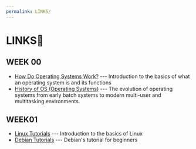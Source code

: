 ```yaml
---
permalink: LINKS/
---
```


# LINKS🔗

## WEEK 00

* [How Do Operating Systems Work?](https://www.youtube.com/watch?v=GjNp0bBrjmU) --- Introduction to the basics of what an operating system is and its functions
* [History of OS (Operating Systems)](https://www.youtube.com/watch?v=e-YI-fjI8Nc) --- The evolution of operating systems from early batch systems to modern multi-user and multitasking environments.

## WEEK01
* [Linux Tutorials](https://www.youtube.com/watch?v=10f4899srvc) --- Introduction to the basics of Linux
* [Debian Tutorials](https://www.youtube.com/watch?v=zOZEkzwhThc) --- Debian's tutorial for beginners
